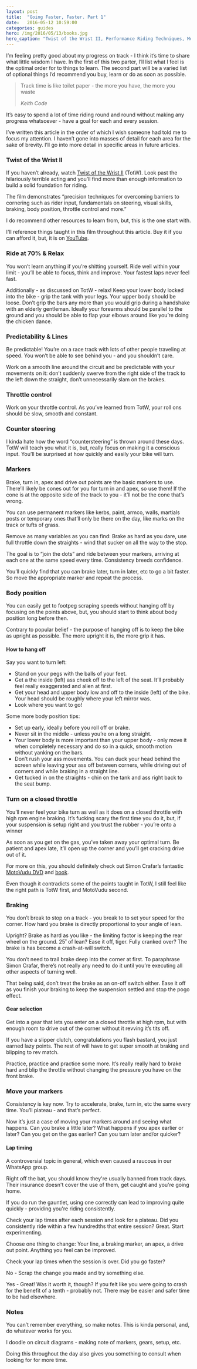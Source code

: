 ```yaml
---
layout: post
title:  "Going Faster, Faster. Part 1"
date:   2016-05-12 10:59:00
categories: guides
hero: /img/2016/05/13/books.jpg
hero_caption: "Twist of the Wrist II, Performance Riding Techniques, MotoVudu 2 & Circuit notes"
---
```


I’m feeling pretty good about my progress on track - I think it’s time to share what little wisdom I have. In the first of this two parter, I’ll list what I feel is the optimal order for to things to learn. The second part will be a varied list of optional things I’d recommend you buy, learn or do as soon as possible.

> Track time is like toilet paper - the more you have, the more you waste
>
> <cite>Keith Code</cite>

It’s easy to  spend a lot of time riding round and round without making any progress whatsoever - have a goal for each and every session.

I’ve written this article in the order of which I wish someone had told me to focus my attention. I haven’t gone into masses of detail for each area for the sake of brevity. I’ll go into more detail in specific areas in future articles.

### Twist of the Wrist II

If you haven’t already, watch [Twist of the Wrist II]((https://www.youtube.com/watch?v=5ZwyOCdUup8)) (TotW). Look past the hilariously terrible acting and you’ll find more than enough information to build a solid foundation for riding.

The film demonstrates “precision techniques for overcoming barriers to cornering such as rider input, fundamentals on steering, visual skills, braking, body position, throttle control and more.”

I do recommend other resources to learn from, but, this is the one start with.

I'll reference things taught in this film throughout this article. Buy it if you can afford it, but, it is on [YouTube](https://www.youtube.com/watch?v=5ZwyOCdUup8).

### Ride at 70% & Relax

You won’t learn anything if you’re shitting yourself. Ride well within your limit - you’ll be able to focus, think and improve. Your fastest laps never feel fast.

Additionally - as discussed on TotW - relax! Keep your lower body locked into the bike - grip the tank with your legs. Your upper body should be loose. Don’t grip the bars any more than you would grip during a handshake with an elderly gentleman. Ideally your forearms should be parallel to the ground and you should be able to flap your elbows around like you’re doing the chicken dance.

### Predictability & Lines
Be predictable! You’re on a race track with lots of other people traveling at speed. You won’t be able to see behind you - and you shouldn’t care.

Work on a smooth line around the circuit and be predictable with your movements on it: don’t suddenly swerve from the right side of the track to the left down the straight, don’t unnecessarily slam on the brakes.

### Throttle control
Work on your throttle control. As you’ve learned from TotW, your roll ons should be slow, smooth and constant.

### Counter steering
I kinda hate how the word “countersteering” is thrown around these days. TotW will teach you what it is, but, really focus on making it a conscious input. You’ll be surprised at how quickly and easily your bike will turn.

### Markers
Brake, turn in, apex and drive out points are the basic markers to use. There’ll likely be cones out for you for turn in and apex, so use them! If the cone is at the opposite side of the track to you - it’ll not be the cone that’s wrong.

You can use permanent markers like kerbs, paint, armco, walls, martials posts or temporary ones that’ll only be there on the day, like marks on the track or tufts of grass.

Remove as many variables as you can find: Brake as hard as you dare, use full throttle down the straights - wind that sucker on all the way to the stop.

The goal is to “join the dots” and ride between your markers, arriving at each one at the same speed every time. Consistency breeds confidence.

You’ll quickly find that you can brake later, turn in later, etc to go a bit faster. So move the appropriate marker and repeat the process.

### Body position
You can easily get to footpeg scraping speeds without hanging off by focusing on the points above, but, you should start to think about body position long before then.

Contrary to popular belief - the purpose of hanging off is to keep the bike as upright as possible. The more upright it is, the more grip it has.

#### How to hang off
Say you want to turn left:

- Stand on your pegs with the balls of your feet.
- Get a the inside (left) ass cheek off to the left of the seat. It’ll probably feel really exaggerated and alien at first.
- Get your head and upper body low and off to the inside (left) of the bike. Your head should be roughly where your left mirror was.
- Look where you want to go!

Some more body position tips:

- Set up early, ideally before you roll off or brake.
- Never sit in the middle - unless you’re on a long straight.
- Your lower body is more important than your upper body - only move it when completely necessary and do so in a quick, smooth motion without yanking on the bars.
- Don’t rush your ass movements. You can duck your head behind the screen while leaving your ass off between corners, while driving out of corners and while braking in a straight line.
- Get tucked in on the straights - chin on the tank and ass right back to the seat bump.

### Turn on a closed throttle
You’ll never feel your bike turn as well as it does on a closed throttle with high rpm engine braking. It’s fucking scary the first time you do it, but, if your suspension is setup right and you trust the rubber - you’re onto a winner

As soon as you get on the gas, you’ve taken away your optimal turn. Be patient and apex late, it’ll open up the corner and you’ll get cracking drive out of it.

For more on this, you should definitely check out Simon Crafar’s fantastic [MotoVudu DVD](http://www.motovudu.com/shop/motovudu-dark-art-of-performance-dvd/) and [book](http://www.motovudu.com/shop/motovudu-dark-art-of-performance/).

Even though it contradicts some of the points taught in TotW, I still feel like the right path is TotW first, and MotoVudu second.

### Braking
You don’t break to stop on a track - you break to to set your speed for the corner. How hard you brake is directly proportional to your angle of lean.

Upright? Brake as hard as you like - the limiting factor is keeping the rear wheel on the ground. 25˚ of lean? Ease it off, tiger. Fully cranked over? The brake is has become a crash-at-will switch.

You don’t need to trail brake deep into the corner at first. To paraphrase Simon Crafar, there’s not really any need to do it until you’re executing all other aspects of turning well.

That being said, don’t treat the brake as an on-off switch either. Ease it off as you finish your braking to keep the suspension settled and stop the pogo effect.

#### Gear selection
Get into a gear that lets you enter on a closed throttle at high rpm, but with enough room to drive out of the corner without it revving it’s tits off.

If you have a slipper clutch, congratulations you flash bastard, you just earned lazy points. The rest of will have to get super smooth at braking and blipping to rev match.

Practice, practice and practice some more. It’s really really hard to brake hard and blip the throttle without changing the pressure you have on the front brake.

### Move your markers
Consistency is key now. Try to accelerate, brake, turn in, etc the same every time. You’ll plateau - and that’s perfect.

Now it’s just a case of moving your markers around and seeing what happens. Can you brake a little later? What happens if you apex earlier or later? Can you get on the gas earlier? Can you turn later and/or quicker?

#### Lap timing
A controversial topic in general, which even caused a raucous in our WhatsApp group.

Right off the bat, you should know they're usually banned from track days. Their insurance doesn't cover the use of them, get caught and you're going home.

If you do run the gauntlet, using one correctly can lead to improving quite quickly - providing you're riding consistently.

Check your lap times after each session and look for a plateau. Did you consistently ride within a few hundredths that entire session? Great. Start experimenting.

Choose one thing to change: Your line, a braking marker, an apex, a drive out point. Anything you feel can be improved.

Check your lap times when the session is over. Did you go faster?

No - Scrap the change you made and try something else.

Yes - Great! Was it worth it, though? If you felt like you were going to crash for the benefit of a tenth -  probably not. There may be easier and safer time to be had elsewhere.

### Notes
You can’t remember everything, so make notes. This is kinda personal, and, do whatever works for you.

I doodle on circuit diagrams - making note of markers, gears, setup, etc.

Doing this throughout the day also gives you something to consult when looking for for more time.
